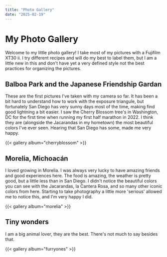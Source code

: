 ```yaml
---
title: "Photo Gallery"
date: "2025-02-19"
---
```


# My Photo Gallery

Welcome to my little photo gallery! I take most of my pictures with a Fujifilm XT30 ii. I try different recipes and will do my best to label them, but I am a little new in this and don't have yet a very defined style not the best practices for organizing the pictures. 

## Balboa Park and the Japanese Friendship Gardan

These are the first pictures I've taken with my camera so far. It has been a bit hard to understand how to work with the exposure triangule, but fortunately San Diego has very sunny days most of the time, making find good lightning a bit easier. I saw the Cherry Blossom tree's in Washington, DC for the first time when running my first half marathon in 2022. I think they are (alongside the Jacarandas in my hometown) the most beautiful colors I've ever seen. Hearing that San Diego has some, made me very happy.

{{< gallery album="cherryblossom" >}}

## Morelia, Michoacán

I loved growing in Morelia. I was always very lucky to have amazing friends and good experiences here. The food is amazing, the weather is pretty good, but a little less than in San Diego. I didn't notice the beautiful colors you can see with the Jacarandas, la Cantera Rosa, and so many other iconic colors from here. Starting to take photography a little more 'serious' allowed me to notice this, and I'm very happy I did.

{{< gallery album="morelia" >}}

## Tiny wonders

I am a big animal lover, they are the best. There's not much to say besides that.

{{< gallery album="furryones" >}}
